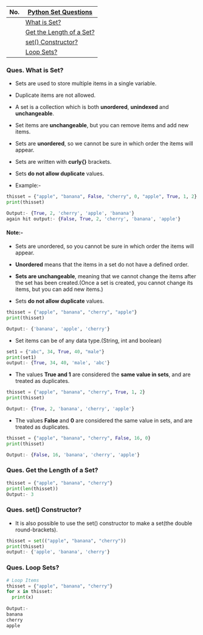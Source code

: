 |  No.  | [Python Set Questions]()                                  |
| :---: | --------------------------------------------------------- |
|       | [What is Set?](#ques-what-is-set)                         |
|       | [Get the Length of a Set?](#ques-get-the-length-of-a-set) |
|       | [set() Constructor?](#ques-set-constructor)               |
|       | [Loop Sets?](#ques-loop-sets)                             |

### Ques. What is Set?
* Sets are used to store multiple items in a single variable.
* Duplicate items are not allowed.
* A set is a collection which is both **unordered**, **unindexed** and **unchangeable**.
* Set items are **unchangeable**, but you can remove items and add new items.
* Sets are **unordered**, so we cannot be sure in which order the items will appear.
* Sets are written with **curly{}** brackets.
* Sets **do not allow duplicate** values.

* Example:-
```python
thisset = {"apple", "banana", False, "cherry", 0, "apple", True, 1, 2}
print(thisset)

Output:- {True, 2, 'cherry', 'apple', 'banana'}
again hit output:- {False, True, 2, 'cherry', 'banana', 'apple'}
```

#### Note:-
* Sets are unordered, so you cannot be sure in which order the items will appear.
* **Unordered** means that the items in a set do not have a defined order.
* **Sets are unchangeable**, meaning that we cannot change the items after the set has been created.(Once a set is created, you cannot change its items, but you can add new items.)

* Sets **do not allow duplicate** values.
```python
thisset = {"apple", "banana", "cherry", "apple"}
print(thisset)

Output:- {'banana', 'apple', 'cherry'}
```

* Set items can be of any data type.(String, int and boolean)
```python
set1 = {"abc", 34, True, 40, "male"}
print(set1)
output:- {True, 34, 40, 'male', 'abc'}
```

* The values **True and 1** are considered the **same value in sets**, and are treated as duplicates.
```python
thisset = {"apple", "banana", "cherry", True, 1, 2}
print(thisset)

Output:- {True, 2, 'banana', 'cherry', 'apple'}
```

* The values **False** and **0** are considered the same value in sets, and are treated as duplicates.
```python
thisset = {"apple", "banana", "cherry", False, 16, 0}
print(thisset)

Output:- {False, 16, 'banana', 'cherry', 'apple'}
```


### Ques. Get the Length of a Set?
```python
thisset = {"apple", "banana", "cherry"}
print(len(thisset))
Output:- 3
```

### Ques. set() Constructor?
* It is also possible to use the set() constructor to make a set(the double round-brackets).
```python
thisset = set(("apple", "banana", "cherry"))
print(thisset)
output:- {'apple', 'banana', 'cherry'}
```

### Ques. Loop Sets?
```python
# Loop Items
thisset = {"apple", "banana", "cherry"}
for x in thisset:
  print(x)
			
Output:- 
banana
cherry
apple
```